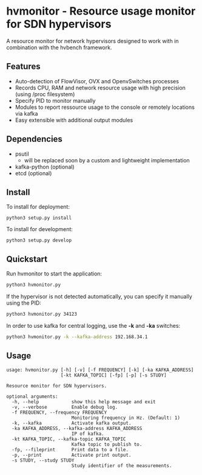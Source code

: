 # hvmonitor - Resource usage monitor for SDN hypervisors

A resource monitor for network hypervisors designed to work with in combination with the hvbench framework.

## Features

  - Auto-detection of FlowVisor, OVX and OpenvSwitches processes
  - Records CPU, RAM and network resource usage with high precision (using /proc filesystem)
  - Specify PID to monitor manually
  - Modules to report ressource usage to the console or remotely locations via kafka
  - Easy extensible with additional output modules

## Dependencies

  - psutil
    - will be replaced soon by a custom and lightweight implementation
  - kafka-python (optional)
  - etcd (optional)

## Install

To install for deployment:

```
python3 setup.py install
```

To install for development:

```
python3 setup.py develop
```

## Quickstart

Run hvmonitor to start the application:

```bash
python3 hvmonitor.py
```

If the hypervisor is not detected automatically, you can specify it manually using the PID:

```bash
python3 hvmonitor.py 34123
```

In order to use kafka for central logging, use the **-k** and **-ka** switches:

```bash
python3 hvmonitor.py -k --kafka-address 192.168.34.1
```

## Usage

```
usage: hvmonitor.py [-h] [-v] [-f FREQUENCY] [-k] [-ka KAFKA_ADDRESS]
                    [-kt KAFKA_TOPIC] [-fp] [-p] [-s STUDY]

Resource monitor for SDN hypervisors.

optional arguments:
  -h, --help            show this help message and exit
  -v, --verbose         Enable debug log.
  -f FREQUENCY, --frequency FREQUENCY
                        Monitoring frequency in Hz. (Default: 1)
  -k, --kafka           Activate kafka output.
  -ka KAFKA_ADDRESS, --kafka-address KAFKA_ADDRESS
                        IP of kafka.
  -kt KAFKA_TOPIC, --kafka-topic KAFKA_TOPIC
                        Kafka topic to publish to.
  -fp, --fileprint      Print data to a file.
  -p, --print           Activate print output.
  -s STUDY, --study STUDY
                        Study identifier of the measurements.
```
